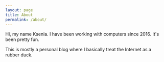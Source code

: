 ```yaml
---
layout: page
title: About
permalink: /about/
---
```


Hi, my name Ksenia. I have been working with computers since 2016. It's been pretty fun.

This is mostly a personal blog where I basically treat the Internet as a rubber duck. 

